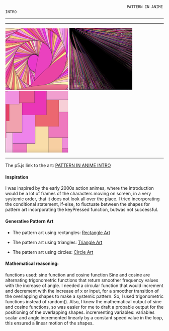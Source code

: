                                                                 
                                                          PATTERN IN ANIME INTRO
 ___

---

<img src="https://github.com/maishahoq/Intro-to-IM/blob/main/Assignment/Assignment2/Screen%20Shot%202022-02-10%20at%203.40.51%20PM.png" alt="Circle Art" width="200"/>          <img src="https://github.com/maishahoq/Intro-to-IM/blob/main/Assignment/Assignment2/Screen%20Shot%202022-02-10%20at%203.43.40%20PM.png" alt="Triangle Art" width="200"/>         <img src="https://github.com/maishahoq/Intro-to-IM/blob/main/Assignment/Assignment2/Screen%20Shot%202022-02-10%20at%203.42.52%20PM.png" alt="Rectangle Art" width="200"/>   


***                                                               
                                                                
The p5.js link to the art: [PATTERN IN ANIME INTRO](https://editor.p5js.org/maishahoq/sketches/c76-B5Wvq)


#### Inspiration 


I was inspired by the early 2000s action animes, where the introduction would be a lot of frames of the characters moving on screen, in a very systemic order, that it does not look all over the place.
I tried incorporating the conditional statement, if-else, to fluctuate between the shapes for pattern art incorporating the keyPressed function, butwas not successful.

#### Generative Pattern Art


+ The pattern art using rectangles: [Rectangle Art](https://youtu.be/qSKaGu8mCkY)

+ The pattern art using triangles: [Triangle Art](https://youtu.be/VCOnKhnr8Lk)

+ The pattern art using circles: [Circle Art](https://youtu.be/ExSUd2fGayc)

#### Mathematical reasoning:


functions used: sine function and cosine function
Sine and cosine are alternating trigonometric functions that return smoother frequency values with the increase of angle. I needed a circular function that would increment and decrement with the increase of x or input, for a smoother transition of the overlapping shapes to make a systemic pattern. So, I used trigonometric functions instead of random(). Also, I knew the mathematical output  of sine and cosine functions, so was easier for me to draft a probable output for the positioning of the overlapping shapes.
incrementing variables: variables scalar and angle incremented linearly by a constant speed value in the loop, this ensured a linear motion of the shapes. 
